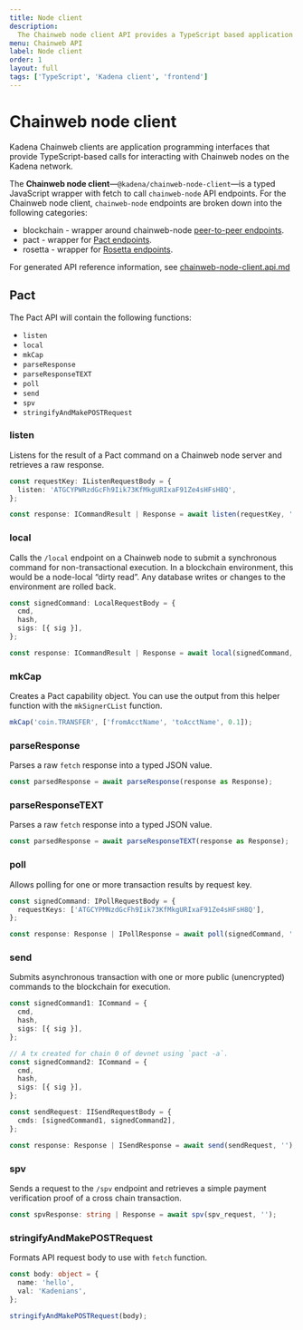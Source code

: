 ```yaml
---
title: Node client
description:
  The Chainweb node client API provides a TypeScript based application programming interface API for calling Chainweb node endpoints.
menu: Chainweb API
label: Node client
order: 1
layout: full
tags: ['TypeScript', 'Kadena client', 'frontend']
---
```


# Chainweb node client

Kadena Chainweb clients are application programming interfaces that provide TypeScript-based calls for interacting with Chainweb nodes on the Kadena network.

The **Chainweb node client**—`@kadena/chainweb-node-client`—is a typed JavaScript wrapper with fetch to call `chainweb-node` API endpoints. 
For the Chainweb node client, `chainweb-node` endpoints are broken down into the following categories:

- blockchain - wrapper around chainweb-node [peer-to-peer endpoints](https://api.chainweb.com/openapi/#tag/p2p_api).
- pact - wrapper for [Pact endpoints](https://api.chainweb.com/openapi/pact.html).
- rosetta - wrapper for [Rosetta endpoints](https://api.chainweb.com/openapi/#tag/rosetta).

For generated API reference information, see [chainweb-node-client.api.md][1]

## Pact

The Pact API will contain the following functions:

- `listen`
- `local`
- `mkCap`
- `parseResponse`
- `parseResponseTEXT`
- `poll`
- `send`
- `spv`
- `stringifyAndMakePOSTRequest`

### listen

Listens for the result of a Pact command on a Chainweb node server and retrieves a raw response.

```ts
const requestKey: IListenRequestBody = {
  listen: 'ATGCYPWRzdGcFh9Iik73KfMkgURIxaF91Ze4sHFsH8Q',
};

const response: ICommandResult | Response = await listen(requestKey, '');
```

### local

Calls the `/local` endpoint on a Chainweb node to submit a synchronous command for non-transactional execution. 
In a blockchain environment, this would be a node-local “dirty read”. 
Any database writes or changes to the environment are rolled back.

```ts
const signedCommand: LocalRequestBody = {
  cmd,
  hash,
  sigs: [{ sig }],
};

const response: ICommandResult | Response = await local(signedCommand, '');
```

### mkCap

Creates a Pact capability object. 
You can use the output from this helper function with the `mkSignerCList` function.

```ts
mkCap('coin.TRANSFER', ['fromAcctName', 'toAcctName', 0.1]);
```

### parseResponse

Parses a raw `fetch` response into a typed JSON value.

```ts
const parsedResponse = await parseResponse(response as Response);
```

### parseResponseTEXT

Parses a raw `fetch` response into a typed JSON value.

```ts
const parsedResponse = await parseResponseTEXT(response as Response);
```

### poll

Allows polling for one or more transaction results by request key.

```ts
const signedCommand: IPollRequestBody = {
  requestKeys: ['ATGCYPMNzdGcFh9Iik73KfMkgURIxaF91Ze4sHFsH8Q'],
};

const response: Response | IPollResponse = await poll(signedCommand, '');
```

### send

Submits asynchronous transaction with one or more public (unencrypted) commands to the
blockchain for execution.

```ts
const signedCommand1: ICommand = {
  cmd,
  hash,
  sigs: [{ sig }],
};

// A tx created for chain 0 of devnet using `pact -a`.
const signedCommand2: ICommand = {
  cmd,
  hash,
  sigs: [{ sig }],
};

const sendRequest: IISendRequestBody = {
  cmds: [signedCommand1, signedCommand2],
};

const response: Response | ISendResponse = await send(sendRequest, '');
```

### spv

Sends a request to the `/spv` endpoint and retrieves a simple payment verification proof of a cross chain transaction.

```ts
const spvResponse: string | Response = await spv(spv_request, '');
```

### stringifyAndMakePOSTRequest

Formats API request body to use with `fetch` function.

```ts
const body: object = {
  name: 'hello',
  val: 'Kadenians',
};

stringifyAndMakePOSTRequest(body);
```

[1]:
  https://github.com/kadena-community/kadena.js/tree/main/packages/libs/chainweb-node-client/etc/chainweb-node-client.api.md
